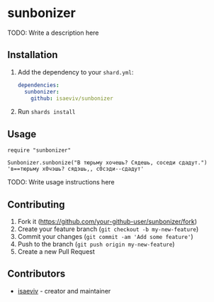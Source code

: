 # sunbonizer

TODO: Write a description here

## Installation

1. Add the dependency to your `shard.yml`:

   ```yaml
   dependencies:
     sunbonizer:
       github: isaeviv/sunbonizer
   ```

2. Run `shards install`

## Usage

```crystal
require "sunbonizer"
```
```crystal
Sunbonizer.sunbonize("В тюрьму хочешь? Сядешь, соседи сдадут.")
'в==тюрьму х0чэшь? сядэшь,, с0сэди--сдадут'
```

TODO: Write usage instructions here

## Contributing

1. Fork it (<https://github.com/your-github-user/sunbonizer/fork>)
2. Create your feature branch (`git checkout -b my-new-feature`)
3. Commit your changes (`git commit -am 'Add some feature'`)
4. Push to the branch (`git push origin my-new-feature`)
5. Create a new Pull Request

## Contributors

- [isaeviv](https://github.com/your-github-user) - creator and maintainer

